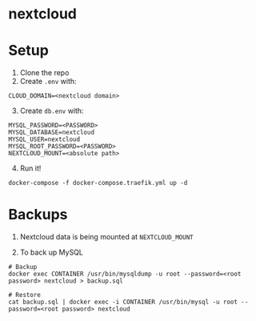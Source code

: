 # nextcloud

# Setup
1. Clone the repo
2. Create `.env` with:

```
CLOUD_DOMAIN=<nextcloud domain>
```

3. Create `db.env` with:

```
MYSQL_PASSWORD=<PASSWORD>
MYSQL_DATABASE=nextcloud
MYSQL_USER=nextcloud
MYSQL_ROOT_PASSWORD=<PASSWORD>
NEXTCLOUD_MOUNT=<absolute path>
```

4. Run it!

```
docker-compose -f docker-compose.traefik.yml up -d
```

# Backups
1. Nextcloud data is being mounted at `NEXTCLOUD_MOUNT`

2. To back up MySQL

```
# Backup
docker exec CONTAINER /usr/bin/mysqldump -u root --password=<root password> nextcloud > backup.sql

# Restore
cat backup.sql | docker exec -i CONTAINER /usr/bin/mysql -u root --password=<root password> nextcloud
```
